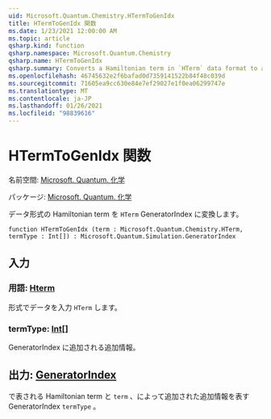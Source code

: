 ```yaml
---
uid: Microsoft.Quantum.Chemistry.HTermToGenIdx
title: HTermToGenIdx 関数
ms.date: 1/23/2021 12:00:00 AM
ms.topic: article
qsharp.kind: function
qsharp.namespace: Microsoft.Quantum.Chemistry
qsharp.name: HTermToGenIdx
qsharp.summary: Converts a Hamiltonian term in `HTerm` data format to a GeneratorIndex.
ms.openlocfilehash: 46745632e2f6bafad0d7359141522b84f48c039d
ms.sourcegitcommit: 71605ea9cc630e84e7ef29027e1f0ea06299747e
ms.translationtype: MT
ms.contentlocale: ja-JP
ms.lasthandoff: 01/26/2021
ms.locfileid: "98839616"
---
```

# <a name="htermtogenidx-function"></a>HTermToGenIdx 関数

名前空間: [Microsoft. Quantum. 化学](xref:Microsoft.Quantum.Chemistry)

パッケージ: [Microsoft. Quantum. 化学](https://nuget.org/packages/Microsoft.Quantum.Chemistry)


データ形式の Hamiltonian term を `HTerm` GeneratorIndex に変換します。

```qsharp
function HTermToGenIdx (term : Microsoft.Quantum.Chemistry.HTerm, termType : Int[]) : Microsoft.Quantum.Simulation.GeneratorIndex
```


## <a name="input"></a>入力

### <a name="term--hterm"></a>用語: [Hterm](xref:Microsoft.Quantum.Chemistry.HTerm)

形式でデータを入力 `HTerm` します。


### <a name="termtype--int"></a>termType: [Int](xref:microsoft.quantum.lang-ref.int)[]

GeneratorIndex に追加される追加情報。



## <a name="output--generatorindex"></a>出力: [GeneratorIndex](xref:Microsoft.Quantum.Simulation.GeneratorIndex)

で表される Hamiltonian term と `term` 、によって追加された追加情報を表す GeneratorIndex `termType` 。